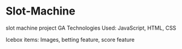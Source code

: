 # Slot-Machine
slot machine project GA
Technologies Used: JavaScript, HTML, CSS

Icebox items: Images, betting feature, score feature
